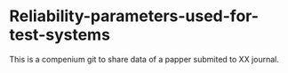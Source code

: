 # Reliability-parameters-used-for-test-systems

This is a compenium git to share  data of a papper submited to XX journal.
